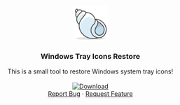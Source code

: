 <!-- PROJECT LOGO -->
<br />
<div align="center">
  <a href="https://github.com/hybri-id/ntpsync">
    <img src="images/498spiralshell_100369(1).png" alt="Logo" width="80" height="80">
  </a>

  <h3 align="center">Windows Tray Icons Restore</h3>

  <p align="center">
    This is a small tool to restore Windows system tray icons!
    <br />
    <a href="https://github.com/hybri-id/scaling-fiesta/raw/main/win_tray_restore.bat" target="_blank">
    <br />
    <img src="https://img.shields.io/badge/DOWNLOAD-blue" alt="Download" width="190" height="60">
    </a>
    <br />
    <a href="https://github.com/hybri-id/ntpsync/issues">Report Bug</a>
    ·
    <a href="https://github.com/hybri-id/ntpsync/issues">Request Feature</a>
  </p>
</div>
